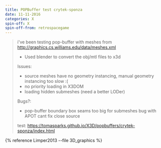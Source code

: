 ```yaml
---
title: POPBuffer test crytek-sponza
date: 11-11-2016
categories: X
spin-off: X
spin-off-from: retrospacegame
---
```


> i've been testing pop-buffer with meshes from <http://graphics.cs.williams.edu/data/meshes.xml>
>
>* Used blender to convert the obj/mtl files to x3d
>
>Issues:
>* source meshes have no geometry instancing, manual geometry instancing too slow :(
>* no priority loading in X3DOM
>* loading hidden submeshes (need a better LODer)
>
>Bugs?:
>* pop-buffer boundary box seams too big for submeshes
bug with APOT cant fix close source
>
>
>test: <https://tomasparks.github.io/X3D/popbuffers/crytek-sponza/index.html>

{% reference Limper2013 --file 3D_graphics %}
